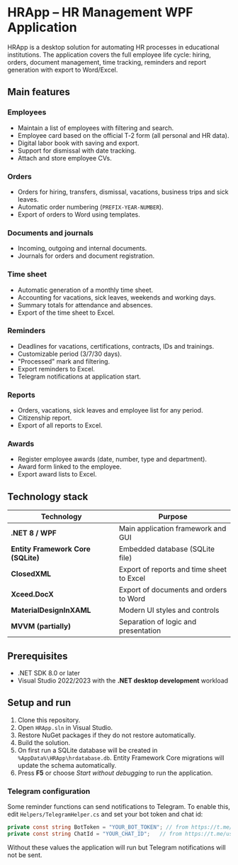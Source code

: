 ﻿# HRApp – HR Management WPF Application

HRApp is a desktop solution for automating HR processes in educational institutions. The application covers the full employee life cycle: hiring, orders, document management, time tracking, reminders and report generation with export to Word/Excel.

## Main features

### Employees
- Maintain a list of employees with filtering and search.
- Employee card based on the official T‑2 form (all personal and HR data).
- Digital labor book with saving and export.
- Support for dismissal with date tracking.
- Attach and store employee CVs.

### Orders
- Orders for hiring, transfers, dismissal, vacations, business trips and sick leaves.
- Automatic order numbering (`PREFIX-YEAR-NUMBER`).
- Export of orders to Word using templates.

### Documents and journals
- Incoming, outgoing and internal documents.
- Journals for orders and document registration.

### Time sheet
- Automatic generation of a monthly time sheet.
- Accounting for vacations, sick leaves, weekends and working days.
- Summary totals for attendance and absences.
- Export of the time sheet to Excel.

### Reminders
- Deadlines for vacations, certifications, contracts, IDs and trainings.
- Customizable period (3/7/30 days).
- "Processed" mark and filtering.
- Export reminders to Excel.
- Telegram notifications at application start.

### Reports
- Orders, vacations, sick leaves and employee list for any period.
- Citizenship report.
- Export of all reports to Excel.

### Awards
- Register employee awards (date, number, type and department).
- Award form linked to the employee.
- Export award lists to Excel.

## Technology stack
| Technology                          | Purpose                                   |
| ----------------------------------- | ----------------------------------------- |
| **.NET 8 / WPF**                    | Main application framework and GUI        |
| **Entity Framework Core (SQLite)**  | Embedded database (SQLite file)           |
| **ClosedXML**                       | Export of reports and time sheet to Excel |
| **Xceed.DocX**                      | Export of documents and orders to Word    |
| **MaterialDesignInXAML**            | Modern UI styles and controls             |
| **MVVM (partially)**                | Separation of logic and presentation      |

## Prerequisites
- .NET SDK 8.0 or later
- Visual Studio 2022/2023 with the **.NET desktop development** workload

## Setup and run
1. Clone this repository.
2. Open `HRApp.sln` in Visual Studio.
3. Restore NuGet packages if they do not restore automatically.
4. Build the solution.
5. On first run a SQLite database will be created in `%AppData%\HRApp\hrdatabase.db`. Entity Framework Core migrations will update the schema automatically.
6. Press **F5** or choose *Start without debugging* to run the application.

### Telegram configuration
Some reminder functions can send notifications to Telegram. To enable this, edit `Helpers/TelegramHelper.cs` and set your bot token and chat id:
```csharp
private const string BotToken = "YOUR_BOT_TOKEN"; // from https://t.me/BotFather
private const string ChatId = "YOUR_CHAT_ID";   // from https://t.me/userinfobot
```
Without these values the application will run but Telegram notifications will not be sent.
